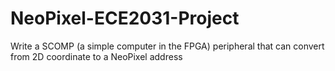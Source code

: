 # NeoPixel-ECE2031-Project
Write a SCOMP (a simple computer in the FPGA) peripheral that can convert from 2D coordinate to a NeoPixel address
